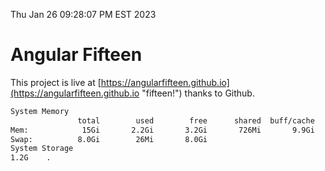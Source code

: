 Thu Jan 26 09:28:07 PM EST 2023

# Angular Fifteen


This project is live at [https://angularfifteen.github.io](https://angularfifteen.github.io "fifteen!") thanks to Github.

```bash
System Memory
               total        used        free      shared  buff/cache   available
Mem:            15Gi       2.2Gi       3.2Gi       726Mi       9.9Gi        12Gi
Swap:          8.0Gi        26Mi       8.0Gi
System Storage
1.2G	.
```
```bash
